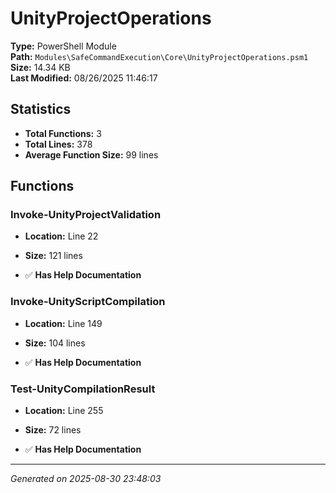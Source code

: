 # UnityProjectOperations

**Type:** PowerShell Module  
**Path:** `Modules\SafeCommandExecution\Core\UnityProjectOperations.psm1`  
**Size:** 14.34 KB  
**Last Modified:** 08/26/2025 11:46:17  

## Statistics

- **Total Functions:** 3
- **Total Lines:** 378
- **Average Function Size:** 99 lines

## Functions


### Invoke-UnityProjectValidation

- **Location:** Line 22
- **Size:** 121 lines

- ✅ **Has Help Documentation** 
### Invoke-UnityScriptCompilation

- **Location:** Line 149
- **Size:** 104 lines

- ✅ **Has Help Documentation** 
### Test-UnityCompilationResult

- **Location:** Line 255
- **Size:** 72 lines

- ✅ **Has Help Documentation**

---
*Generated on 2025-08-30 23:48:03*
